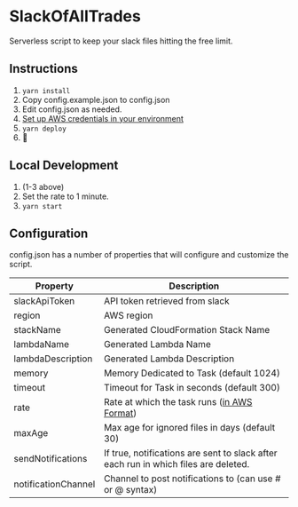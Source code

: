 # SlackOfAllTrades

Serverless script to keep your slack files hitting the free limit.

## Instructions

1. `yarn install`
2. Copy config.example.json to config.json
3. Edit config.json as needed.
4. [Set up AWS credentials in your environment](https://serverless.com/framework/docs/providers/aws/guide/credentials/)
4. `yarn deploy`
5. 🎉

## Local Development

1. (1-3 above)
2. Set the rate to 1 minute.
2. `yarn start`

## Configuration

config.json has a number of properties that will configure and customize the script.

| Property | Description |
|---------------------|----------------------------------------------------------|
| slackApiToken | API token retrieved from slack |
| region | AWS region |
| stackName | Generated CloudFormation Stack Name |
| lambdaName | Generated Lambda Name |
| lambdaDescription | Generated Lambda Description |
| memory | Memory Dedicated to Task (default 1024) |
| timeout | Timeout for Task in seconds (default 300) |
| rate | Rate at which the task runs ([in AWS Format](https://docs.aws.amazon.com/lambda/latest/dg/tutorial-scheduled-events-schedule-expressions.html)) |
| maxAge | Max age for ignored files in days (default 30) |
| sendNotifications | If true, notifications are sent to slack after each run in which files are deleted. |
| notificationChannel | Channel to post notifications to (can use # or @ syntax) |
